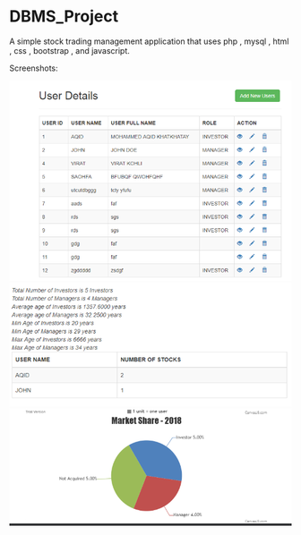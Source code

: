 # DBMS_Project
A simple stock trading management application that uses php , mysql , html , css , bootstrap , and javascript.
 
 Screenshots:
 
![image](https://github.com/aqid98/DBMS_Project/blob/master/DBMS_SE/Screenshots/screenshot1.PNG)
![image](https://github.com/aqid98/DBMS_Project/blob/master/DBMS_SE/Screenshots/screenshot2.PNG)
![image](https://github.com/aqid98/DBMS_Project/blob/master/DBMS_SE/Screenshots/screenshot3.PNG)
